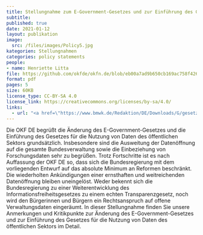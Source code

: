 ```yaml
---
title: Stellungnahme zum E-Government-Gesetzes und zur Einführung des Gesetzes für die Nutzung von Daten des öffentlichen Sektors
subtitle: 
published: true
date: 2021-01-12
layout: publikation
image:
  src: /files/images/Policy5.jpg
kategorien: Stellungnahmen
categories: policy statements
people:
- name: Henriette Litta
file: https://github.com/okfde/okfn.de/blob/eb00a7ad9b650cb169ac758f4266acb254a4f4ed/static/files/publikationen/2021-01-12_OKF_2.ODG_Bund_Stellungnahme.pdf?raw=true
format: pdf
pages: 5
size: 60KB
license_type: CC-BY-SA 4.0
license_link: https://creativecommons.org/licenses/by-sa/4.0/
links: 
  - url: "<a href=\"https://www.bmwk.de/Redaktion/DE/Downloads/G/gesetzentwurf-aenderung-des-e-government-gesetzes-und-%20Gesetz-fuer-die-nutzung-von-daten-des-oeffentlichen-sektors.pdf?__blob=publicationFile&v=8\" target=\"_blank\">Zum Gesetzentwurf</a>"
---
```


Die OKF DE begrüßt die Änderung des E-Government-Gesetzes und die Einführung des Gesetzes für die Nutzung von Daten des öffentlichen Sektors grundsätzlich. Insbesondere sind die Ausweitung der Datenöffnung auf die gesamte Bundesverwaltung sowie die Einbeziehung von Forschungsdaten sehr zu begrüßen. Trotz Fortschritte ist es nach Auffassung der OKF DE so, dass sich die Bundesregierung mit dem vorliegenden Entwurf auf das absolute Minimum an Reformen beschränkt. Die wiederholten Ankündigungen einer ernsthaften und weitreichenden Datenöffnung bleiben uneingelöst. Weder bekennt sich die Bundesregierung zu einer Weiterentwicklung des Informationsfreiheitsgesetzes zu einem echten Transparenzgesetz, noch wird den Bürgerinnen und Bürgern ein Rechtsanspruch auf offene Verwaltungsdaten eingeräumt.
In dieser Stellungnahme finden Sie unsere Anmerkungen und Kritikpunkte zur Änderung des E-Government-Gesetzes und zur Einführung des Gesetzes für die Nutzung von Daten des öffentlichen Sektors  im Detail. 
